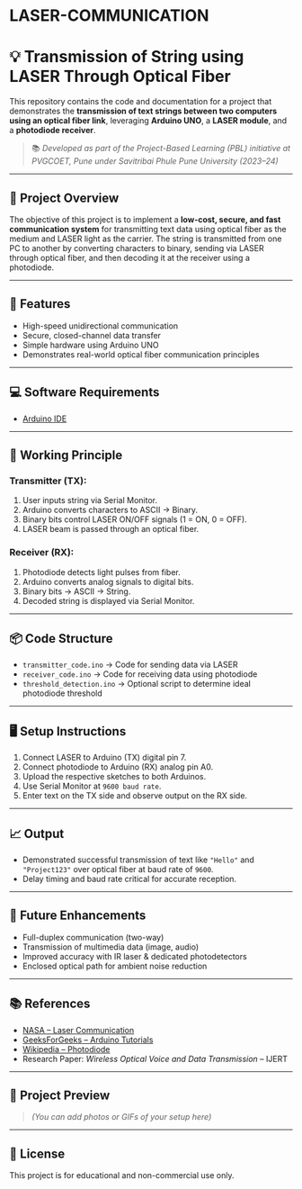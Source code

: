 # LASER-COMMUNICATION
# 💡 Transmission of String using LASER Through Optical Fiber

This repository contains the code and documentation for a project that demonstrates the **transmission of text strings between two computers using an optical fiber link**, leveraging **Arduino UNO**, a **LASER module**, and a **photodiode receiver**.

> 📚 _Developed as part of the Project-Based Learning (PBL) initiative at PVGCOET, Pune under Savitribai Phule Pune University (2023–24)_

---

## 📌 Project Overview

The objective of this project is to implement a **low-cost, secure, and fast communication system** for transmitting text data using optical fiber as the medium and LASER light as the carrier. The string is transmitted from one PC to another by converting characters to binary, sending via LASER through optical fiber, and then decoding it at the receiver using a photodiode.

---

## 🎯 Features

- High-speed unidirectional communication  
- Secure, closed-channel data transfer  
- Simple hardware using Arduino UNO  
- Demonstrates real-world optical fiber communication principles  

---

## 💻 Software Requirements

- [Arduino IDE](https://www.arduino.cc/en/software)  

---

## 🧠 Working Principle

### Transmitter (TX):

1. User inputs string via Serial Monitor.  
2. Arduino converts characters to ASCII → Binary.  
3. Binary bits control LASER ON/OFF signals (1 = ON, 0 = OFF).  
4. LASER beam is passed through an optical fiber.

### Receiver (RX):

1. Photodiode detects light pulses from fiber.  
2. Arduino converts analog signals to digital bits.  
3. Binary bits → ASCII → String.  
4. Decoded string is displayed via Serial Monitor.

---

## 📦 Code Structure

- `transmitter_code.ino` → Code for sending data via LASER  
- `receiver_code.ino` → Code for receiving data using photodiode  
- `threshold_detection.ino` → Optional script to determine ideal photodiode threshold  

---

## 🖥️ Setup Instructions

1. Connect LASER to Arduino (TX) digital pin 7.  
2. Connect photodiode to Arduino (RX) analog pin A0.  
3. Upload the respective sketches to both Arduinos.  
4. Use Serial Monitor at `9600 baud rate`.  
5. Enter text on the TX side and observe output on the RX side.

---

## 📈 Output

- Demonstrated successful transmission of text like `"Hello"` and `"Project123"` over optical fiber at baud rate of `9600`.  
- Delay timing and baud rate critical for accurate reception.

---

## 🌟 Future Enhancements

- Full-duplex communication (two-way)  
- Transmission of multimedia data (image, audio)  
- Improved accuracy with IR laser & dedicated photodetectors  
- Enclosed optical path for ambient noise reduction  

---

## 📚 References

- [NASA – Laser Communication](https://www.nasa.gov/communicating-with-missions/lasercomms/)
- [GeeksForGeeks – Arduino Tutorials](https://www.geeksforgeeks.org/)
- [Wikipedia – Photodiode](https://en.wikipedia.org/wiki/Photodiode)
- Research Paper: *Wireless Optical Voice and Data Transmission* – IJERT

---

## 📸 Project Preview

> *(You can add photos or GIFs of your setup here)*

---

## 📝 License

This project is for educational and non-commercial use only.
